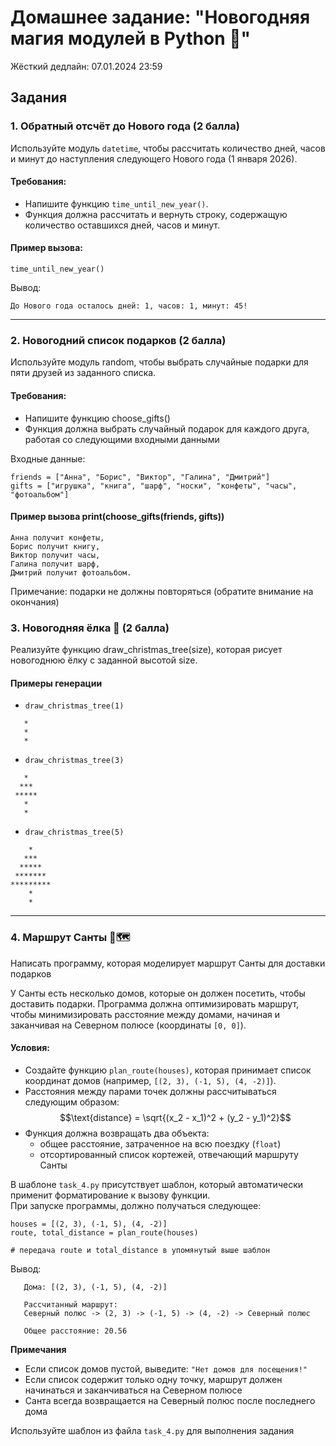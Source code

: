 # Домашнее задание: "Новогодняя магия модулей в Python 🎄"

Жёсткий дедлайн: 07.01.2024 23:59

## Задания

### 1. Обратный отсчёт до Нового года (2 балла)  
Используйте модуль `datetime`, чтобы рассчитать количество дней, часов и минут до наступления следующего Нового года (1 января 2026).  

#### Требования:
- Напишите функцию `time_until_new_year()`.  
- Функция должна рассчитать и вернуть строку, содержащую количество оставшихся дней, часов и минут.  

#### Пример вызова:
```
time_until_new_year()
```

Вывод:
```
До Нового года осталось дней: 1, часов: 1, минут: 45!
```

---

### 2. Новогодний список подарков (2 балла)

Используйте модуль random, чтобы выбрать случайные подарки для пяти друзей из заданного списка.

#### Требования:
- Напишите функцию choose_gifts()
- Функция должна выбрать случайный подарок для каждого друга, работая со следующими входными данными

Входные данные:

```
friends = ["Анна", "Борис", "Виктор", "Галина", "Дмитрий"]
gifts = ["игрушка", "книга", "шарф", "носки", "конфеты", "часы", "фотоальбом"]
```

#### Пример вызова print(choose_gifts(friends, gifts))

```
Анна получит конфеты,
Борис получит книгу,
Виктор получит часы,
Галина получит шарф, 
Дмитрий получит фотоальбом.
```

Примечание: подарки не должны повторяться (обратите внимание на окончания)

### 3. Новогодняя ёлка 🎄 (2 балла)

Реализуйте функцию draw_christmas_tree(size), которая рисует новогоднюю ёлку с заданной высотой size.


#### Примеры генерации

- `draw_christmas_tree(1)`

```
   *
   *
   *
```

- `draw_christmas_tree(3)`

```
   *
  ***
 *****
   *
   *
```

- `draw_christmas_tree(5)`

```
    *
   ***
  *****
 *******
*********
    *
    *
```

---

### 4. Маршрут Санты 🎅🗺️

Написать программу, которая моделирует маршрут Санты для доставки подарков

У Санты есть несколько домов, которые он должен посетить, чтобы доставить подарки. Программа должна оптимизировать маршрут, чтобы минимизировать расстояние между домами, начиная и заканчивая на Северном полюсе (координаты `[0, 0]`).

#### Условия:

   - Создайте функцию `plan_route(houses)`, которая принимает список координат домов (например, `[(2, 3), (-1, 5), (4, -2)]`).
   - Расстояния между парами точек должны рассчитываться следующим образом:
       $$\text{distance} = \sqrt{(x_2 - x_1)^2 + (y_2 - y_1)^2}$$
   - Функция должна возвращать два объекта:
     - общее расстояние, затраченное на всю поездку (`float`)
     - отсортированный список кортежей, отвечающий маршруту Санты 
      
В шаблоне `task_4.py` присутствует шаблон, который автоматически применит форматирование к вызову функции.\
При запуске программы, должно получаться следующее:

```
houses = [(2, 3), (-1, 5), (4, -2)]
route, total_distance = plan_route(houses)

# передача route и total_distance в упомянутый выше шаблон
```

Вывод:
```
   Дома: [(2, 3), (-1, 5), (4, -2)]

   Рассчитанный маршрут:
   Северный полюс -> (2, 3) -> (-1, 5) -> (4, -2) -> Северный полюс

   Общее расстояние: 20.56
```

**Примечания**  
   - Если список домов пустой, выведите: `"Нет домов для посещения!"`
   - Если список содержит только одну точку, маршрут должен начинаться и заканчиваться на Северном полюсе
   - Санта всегда возвращается на Северный полюс после последнего дома

Используйте шаблон из файла `task_4.py` для выполнения задания 
